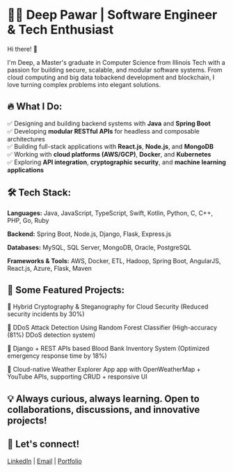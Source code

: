 # 👨‍💻 Deep Pawar | Software Engineer & Tech Enthusiast

Hi there! 👋 

I'm Deep, a Master's graduate in Computer Science from Illinois Tech with a passion for building secure, scalable, and modular software systems. From cloud computing and big data tobackend development and blockchain, I love turning complex problems into elegant solutions.

## 🔥 What I Do:
✅ Designing and building backend systems with **Java** and **Spring Boot**  
✅ Developing **modular RESTful APIs** for headless and composable architectures  
✅ Building full-stack applications with **React.js**, **Node.js**, and **MongoDB**  
✅ Working with **cloud platforms (AWS/GCP)**, **Docker**, and **Kubernetes**  
✅ Exploring **API integration**, **cryptographic security**, and **machine learning applications**

## 🛠 Tech Stack:
**Languages:** Java, JavaScript, TypeScript, Swift, Kotlin, Python, C, C++,  PHP, Go, Ruby

**Backend:** Spring Boot, Node.js, Django, Flask, Express.js 

**Databases:** MySQL, SQL Server, MongoDB, Oracle, PostgreSQL

**Frameworks & Tools:** AWS, Docker, ETL, Hadoop, Spring Boot, AngularJS, React.js, Azure, Flask, Maven

## 🚀 Some Featured Projects:
🔹 Hybrid Cryptography & Steganography for Cloud Security (Reduced security incidents by 30%)

🔹 DDoS Attack Detection Using Random Forest Classifier (High-accuracy (81%) DDoS detection system)

🔹 Django + REST APIs based Blood Bank Inventory System (Optimized emergency response time by 18%)

🔹 Cloud-native Weather Explorer App app with OpenWeatherMap + YouTube APIs, supporting CRUD + responsive UI

##
## 💡 Always curious, always learning. Open to collaborations, discussions, and innovative projects!

## 📩 Let's connect! 
[LinkedIn](https://www.linkedin.com/in/deep-pawar/) | [Email](mailto:deepcpawar28@gmail.com?) | [Portfolio](https://deepawar28.netlify.app/)
##

